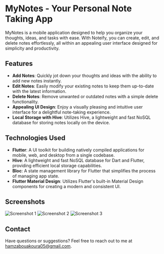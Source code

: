 # MyNotes - Your Personal Note Taking App

MyNotes is a mobile application designed to help you organize your thoughts, ideas, and tasks with ease. With Noteify, you can create, edit, and delete notes effortlessly, all within an appealing user interface designed for simplicity and productivity.

## Features

- **Add Notes**: Quickly jot down your thoughts and ideas with the ability to add new notes instantly.
- **Edit Notes**: Easily modify your existing notes to keep them up-to-date with the latest information.
- **Delete Notes**: Remove unwanted or outdated notes with a simple delete functionality.
- **Appealing UI Design**: Enjoy a visually pleasing and intuitive user interface for a delightful note-taking experience.
- **Local Storage with Hive**: Utilizes Hive, a lightweight and fast NoSQL database for storing notes locally on the device.

## Technologies Used

- **Flutter**: A UI toolkit for building natively compiled applications for mobile, web, and desktop from a single codebase.
- **Hive**: A lightweight and fast NoSQL database for Dart and Flutter, providing efficient local storage capabilities.
- **Bloc**: A state management library for Flutter that simplifies the process of managing app state.
- **Flutter Material Design**: Utilizes Flutter's built-in Material Design components for creating a modern and consistent UI.

## Screenshots

![Screenshot 1](screenshots/screenshot1.png)
![Screenshot 2](screenshots/screenshot2.png)
![Screenshot 3](screenshots/screenshot3.png)


## Contact

Have questions or suggestions? Feel free to reach out to me at hamzabouakoura05@gmail.com.
